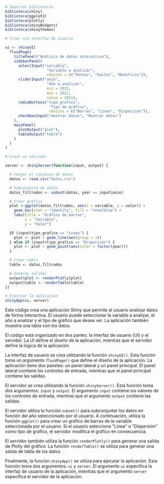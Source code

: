 ```r

# Importar bibliotecas
biblioteca(shiny)
biblioteca(ggplot2)
biblioteca(plotly)
biblioteca(shinyWidgets)
biblioteca(shinythemes)

# Crear una interfaz de usuario

ui <- shinyUI(
  fluidPage(
    titlePanel("Análisis de datos interactivo"),
    sidebarPanel(
      selectInput("variable",
                   "Variable a analizar",
                   choices = c("Ventas", "Gastos", "Beneficio")),
      sliderInput("anio",
                   "Año a analizar",
                   min = 2015,
                   max = 2022,
                   value = 2021),
      radioButtons("tipo_grafico",
                    "Tipo de gráfico",
                    choices = c("Barras", "Línea", "Dispersión")),
      checkboxInput("mostrar_datos", "Mostrar datos")
    ),
    mainPanel(
      plotOutput("plot"),
      tableOutput("table")
    )
  )
)

# Crear un servidor

server <- shinyServer(function(input, output) {

  # Cargar el conjunto de datos
  datos <- read.csv("datos.csv")

  # Subconjunto de datos
  datos_filtrados <- subset(datos, year == input$anio)

  # Crear gráfico
  plot <-ggplot(datos_filtrados, aes(x = variable, y = valor)) +
    geom_bar(stat = "identity", fill = "steelblue") +
    labs(title = "Gráfico de barras",
         x = "Variable",
         y = "Valor")

  if (input$tipo_grafico == "Línea") {
    plot <- plot + geom_line(aes(group = 1))
  } else if (input$tipo_grafico == "Dispersión") {
    plot <- plot + geom_point(aes(color = factor(year)))
  }

  # Crear tabla
  table <- datos_filtrados

  # Generar salidas
  output$plot <- renderPlotly(plot)
  output$table <- renderTable(table)
})

# Ejecutar la aplicación
shinyApp(ui, server)

```

Este código crea una aplicación Shiny que permite al usuario analizar datos de forma interactiva. El usuario puede seleccionar la variable a analizar, el año a analizar y el tipo de gráfico que desea ver. La aplicación también muestra una tabla con los datos.

El código está organizado en dos partes: la interfaz de usuario (UI) y el servidor. La UI define el diseño de la aplicación, mientras que el servidor define la lógica de la aplicación.

La interfaz de usuario se crea utilizando la función `shinyUI()`. Esta función toma un argumento `fluidPage()` que define el diseño de la aplicación. La aplicación tiene dos paneles: un panel lateral y un panel principal. El panel lateral contiene los controles de entrada, mientras que el panel principal contiene las salidas.

El servidor se crea utilizando la función `shinyServer()`. Esta función toma dos argumentos: `input` y `output`. El argumento `input` contiene los valores de los controles de entrada, mientras que el argumento `output` contiene las salidas.

El servidor utiliza la función `subset()` para subconjuntar los datos en función del año seleccionado por el usuario. A continuación, utiliza la función `ggplot()` para crear un gráfico de barras de la variable seleccionada por el usuario. Si el usuario selecciona "Línea" o "Dispersión" como tipo de gráfico, el servidor modifica el gráfico en consecuencia.

El servidor también utiliza la función `renderPlotly()` para generar una salida de Plotly del gráfico. La función `renderTable()` se utiliza para generar una salida de tabla de los datos.

Finalmente, la función `shinyApp()` se utiliza para ejecutar la aplicación. Esta función toma dos argumentos: `ui` y `server`. El argumento `ui` especifica la interfaz de usuario de la aplicación, mientras que el argumento `server` especifica el servidor de la aplicación.